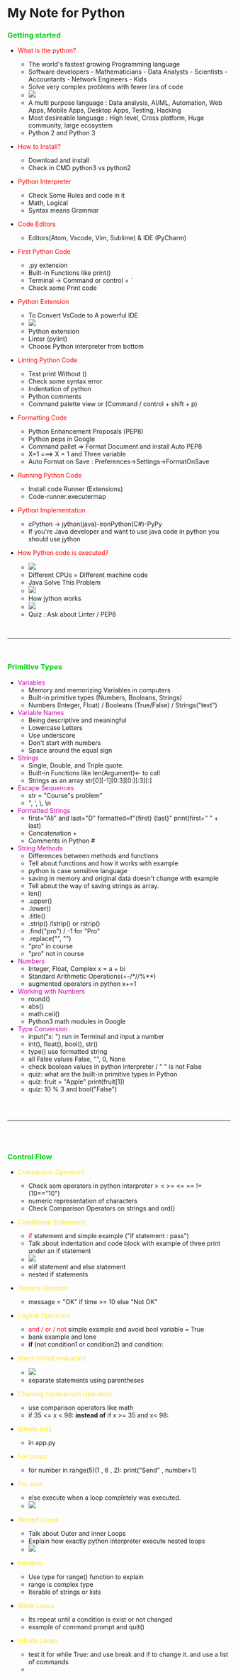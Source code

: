 # My Note for Python

### <span style="color: #03ce14;">Getting started</span>

* <span style="color: Red;">What is the python?</span>
  * The world's fastest growing Programming language
  * Software developers - Mathematicians - Data Analysts - Scientists - Accountants - Network Engineers - Kids
  * Solve very complex problems with fewer lins of code
  *  ![](MyNoteImages/1.png)
  *  A multi purpose language : Data analysis, AI/ML, Automation, Web Apps, Mobile Apps, Desktop Apps, Testing, Hacking
  *  Most desireable language : High level, Cross platform, Huge community, large ecosystem
  *  Python 2 and Python 3

* <span style="color: Red;">How to Install?</span>
  * Download and install
  * Check in CMD python3 vs python2
* <span style="color: Red;">Python Interpreter</span> 
  * Check Some Rules and code in it
  * Math, Logical
  * Syntax means Grammar
* <span style="color: Red;">Code Editors</span>
   * Editors(Atom, Vscode, Vim, Sublime) & IDE (PyCharm)
 * <span style="color: Red;">First Python Code</span>
   * .py extension 
   * Built-in Functions like print()
   * Terminal -> Command or control + `
   * Check some Print code
 * <span style="color: Red;">Python Extension</span>
   * To Convert VsCode to A powerful IDE
   * ![](MyNoteImages/2.png)
   * Python extension
   * Linter (pylint)
   * Choose Python interpreter from bottom
 * <span style="color: Red;">Linting Python Code</span>
   * Test print Without ()
   * Check some syntax error
   * Indentation of python
   * Python comments
   * Command palette view or (Command / control + shift + p)
* <span style="color: Red;">Formatting Code </span>
  * Python Enhancement Proposals (PEP8)
  * Python peps in Google
  * Command pallet => Format Document and install Auto PEP8
  * X=1 ===> X = 1 and Three variable
  * Auto Format on Save : Preferences->Settings->FormatOnSave
* <span style="color: Red;">Running Python Code</span>
   * Install code Runner (Extensions)
   * Code-runner.executermap
 * <span style="color: Red;">Python Implementation</span>
   * cPython -> jython(java)-ironPython(C#)-PyPy
   * If you're Java developer and want to use java code in python you should use jython
 * <span style="color: Red;">How Python code is executed?</span>
    * ![](MyNoteImages/3.png)
    * Different CPUs = Different machine code
    * Java Solve This Problem
    * ![](MyNoteImages/4.png)
    * How jython works
    * ![](MyNoteImages/5.png)
    * Quiz : Ask about Linter / PEP8
<br>
<hr>
<br>

### <span style="color: #03ce14;">Primitive Types</span>

* <span style="color: #ce03b0;">Variables</span>
    * Memory and memorizing Variables in computers
    * Built-in primitive types (Numbers, Booleans, Strings)
    * Numbers (Integer, Float) / Booleans (True/False) / Strings("text")
* <span style="color: #ce03b0;">Variable Names</span>
    * Being descriptive and meaningful
    * Lowercase Letters 
    * Use underscore
    * Don't start with numbers
    * Space around the equal sign
* <span style="color: #ce03b0;">Strings</span>
    * Single, Double, and Triple quote.
    * Built-in Functions like len(Argument)<- to call
    * Strings as an array str[0][-1][0:3][0:][:3][:] 
* <span style="color: #ce03b0;">Escape Sequences</span>
    * str = "Course\"s problem"
    * \", \', \\, \n
* <span style="color: #ce03b0;">Formatted Strings</span>
    * first="Ali" and last="D" formatted=f"{first} {last}" print(first+" " + last)
    * Concatenation +
    * Comments in Python #
* <span style="color: #ce03b0;">String Methods</span>
    * Differences between methods and functions
    * Tell about functions and how it works with example
    * python is case sensitive language
    * saving in memory and original data doesn't change with example
    * Tell about the way of saving strings as array.
    * len()
    * .upper()
    * .lower()
    * .title()
    * .strip() /lstrip() or rstrip()
    * .find("pro") / -1 for "Pro"
    * .replace("", "")
    * "pro" in course
    * "pro" not in course
* <span style="color: #ce03b0;">Numbers</span>
    * Integer, Float, Complex x = a + bi
    * Standard Arithmetic Operations(+-/*//%**)
    * augmented operators in python x+=1
* <span style="color: #ce03b0;">Working with Numbers</span>
    * round()
    * abs()
    * math.ceil()
    * Python3 math modules in Google
* <span style="color: #ce03b0;">Type Conversion</span>
    * input("x: ") run in Terminal and input a number
    * int(), float(), bool(), str()
    * type() use formatted string
    * all False values False, "", 0, None 
    * check boolean values in python interpreter  / " " is not False
    * quiz: what are the built-in primitive types in Python
    * quiz: fruit = "Apple" print(fruit[1])
    * quiz: 10 % 3 and bool("False")

<br>
<br>
<hr>
<br>
<br>

 ### <span style="color: #03ce14;">Control Flow</span>

* <span style="color: #ffe51e;">Comparison Operators</span>

   * Check som operators in python interpreter > < >= <= == != (10=="10")
   * numeric representation of characters
   * Check Comparison Operators on strings and ord()
* <span style="color: #ffe51e;">Conditional Statements</span>
   * <span style="color: #ff001e;">if</span> statement and simple example ("if statement : pass")
   *  Talk about indentation and code block with example of three print under an if statement
   *  ![](MyNoteImages/6.png)
   *  elif statement and else statement
   *  nested if statements
*  <span style="color: #ffe51e;">Ternary Operator</span>
   * message = "OK" if time >= 10 else "Not OK"
*  <span style="color: #ffe51e;">Logical Operators</span>
   * <span style="color: #ff001e;">and / or / not</span> simple example and avoid bool variable = True
   * bank example and lone
   * **if** (not condition1 or condition2) and condition:
*  <span style="color: #ffe51e;">Short-circuit evaluation</span> 
   * ![](MyNoteImages/7.png) 
   * separate statements using parentheses 
* <span style="color: #ffe51e;">Chaining Comparison Operators</span>
   *  use comparison operators like math
   *   if 35 <= x < 98: **instead of** if x >= 35 and x< 98:
* <span style="color: #ffe51e;">Simple quiz</span>
   * in app.py
* <span style="color: #ffe51e;">For Loops</span>
   * for number in range(5)(1 , 6 , 2): print("Send" , number+1)
* <span style="color: #ffe51e;">For..else</span>
   * else execute when a loop completely was executed.
   * ![](MyNoteImages/8.png)
* <span style="color: #ffe51e;">Nested Loops</span>
   * Talk about Outer and inner Loops
   * Explain how exactly python interpreter execute nested loops
   * ![](MyNoteImages/9.png)
* <span style="color: #ffe51e;">Iterables</span>
   * Use type for range() function to explain
   * range is complex type 
   * Iterable of strings or lists
* <span style="color: #ffe51e;">While Loops</span>
   * Its repeat until a condition is exist or not changed
   * example of command prompt and quit()
* <span style="color: #ffe51e;">Infinite Loops</span>
   * test it for while True: and use break and if to change it. and use a list of commands
   * 